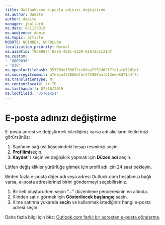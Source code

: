 ```yaml
---
title: Outlook.com e-posta adınızı değiştirme
ms.author: daeite
author: daeite
manager: joallard
ms.date: 6/11/2019
ms.audience: Admin
ms.topic: article
ROBOTS: NOINDEX, NOFOLLOW
localization_priority: Normal
ms.assetid: f0b69874-8a7b-480c-8329-01872c6c21df
ms.custom:
- "8000036"
- "838"
ms.openlocfilehash: 353703d159072cc8daa7f52d02f7fc1afd72d1df
ms.sourcegitcommit: a7e5ca472000dfec471950bafd12eee8d7144f74
ms.translationtype: MT
ms.contentlocale: tr-TR
ms.lasthandoff: 07/16/2019
ms.locfileid: "35701451"
---
```

# <a name="change-your-email-name"></a>E-posta adınızı değiştirme

E-posta adresi ve değiştirmek istediğiniz varsa adı alıcıların iletilerinizi görürsünüz:
  
1. Sayfanın sağ üst köşesindeki hesap resminizi seçin.
2. **Profilimi**seçin.
3. **Kaydet**' i seçin ve değişiklik yapmak için **Düzen adı** seçin.

Lütfen değişiklikler yürürlüğe gitmek için profil adı için 24 saat bekleyin.
  
Birden fazla e-posta diğer adı veya adresi Outlook.com hesabınızı bağlı varsa, e-posta adreslerinizi birini göndermeyi seçebilirsiniz.
  
1. Bir ileti oluştururken seçin "..." düzenleme penceresinin en altında.
1. Kimden satırı görmek için **Gösterilecek başlangıç** seçin.
1. Kime satırına yukarıda **seçin** ve kullanmak istediğiniz hangi e-posta adresi seçin.

Daha fazla bilgi için bkz: [Outlook.com farklı bir adresten e-posta gönderme](https://support.office.com/article/ccba89cb-141c-4a36-8c56-6d16a8556d2e?wt.mc_id=Office_Outlook_com_Alchemy).